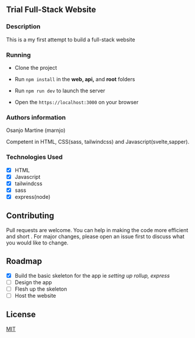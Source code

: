 ## Trial Full-Stack Website

### Description

This is a my first attempt to build a full-stack website

### Running
- Clone the project

- Run `npm install` in the **web, api,** and **root** folders

- Run `npm run dev` to launch the server

- Open the `https://localhost:3000` on your browser


### Authors information

 Osanjo Martine (marnjo)

 Competent in HTML, CSS(sass, tailwindcss) and Javascript(svelte,sapper).


### Technologies Used
- [x] HTML
- [x] Javascript
- [x] tailwindcss
- [x] sass
- [x] express(node)

## Contributing
Pull requests are welcome. You can help in making the code more efficient and short . For major changes, please open an issue first to discuss what you would like to change.

## Roadmap
- [x] Build the basic skeleton for the app ie *setting up rollup, express*
- [ ] Design the app
- [ ] Flesh up the skeleton
- [ ] Host the website

## License
[MIT](https://choosealicense.com/licenses/mit/)
